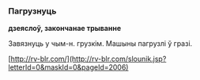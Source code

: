 ### Пагрузнуць
**дзеяслоў, закончанае трыванне**

Завязнуць у чым-н. грузкім. Машыны пагрузлі ў гразі.

<a rel="author">[http://rv-blr.com/](http://rv-blr.com/slounik.jsp?letterId=0&maskId=0&pageId=2006)</a>
